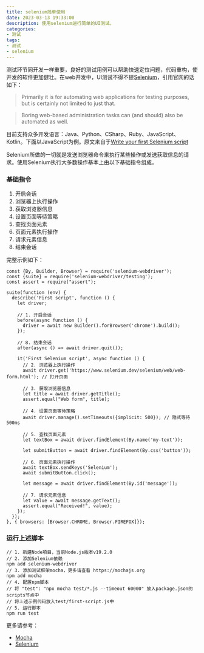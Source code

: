 ```yaml
---
title: selenium简单使用
date: 2023-03-13 19:33:00
description: 使用selenium进行简单的UI测试。
categories:
- 测试
tags:
- 测试
- selenium
---
```


测试环节同开发一样重要，良好的测试用例可以帮助快速定位问题，代码重构，使开发的软件更加健壮。在web开发中，UI测试不得不提[Selenium](https://www.selenium.dev/)，引用官网的话如下：

> Primarily it is for automating web applications for testing purposes, but is certainly not limited to just that. 

> Boring web-based administration tasks can (and should) also be automated as well.

目前支持众多开发语言：Java、Python、CSharp、Ruby、JavaScript、Kotlin。下面以JavaScript为例。原文来自于[Write your first Selenium script](https://www.selenium.dev/documentation/webdriver/getting_started/first_script/)

Selenium所做的一切就是发送浏览器命令来执行某些操作或发送获取信息的请求。使用Selenium执行大多数操作基本上由以下基础指令组成。

### 基础指令

1. 开启会话
2. 浏览器上执行操作
3. 获取浏览器信息
4. 设置页面等待策略
5. 查找页面元素
6. 页面元素执行操作
7. 请求元素信息
8. 结束会话

完整示例如下：

```
const {By, Builder, Browser} = require('selenium-webdriver');
const {suite} = require('selenium-webdriver/testing');
const assert = require("assert");

suite(function (env) {
  describe('First script', function () {
    let driver;

    // 1. 开启会话
    before(async function () {
      driver = await new Builder().forBrowser('chrome').build();
    });

    // 8. 结束会话
    after(async () => await driver.quit());

    it('First Selenium script', async function () {
      // 2. 浏览器上执行操作
      await driver.get('https://www.selenium.dev/selenium/web/web-form.html'); // 打开页面
			
      // 3. 获取浏览器信息
      let title = await driver.getTitle();
      assert.equal("Web form", title);

      // 4. 设置页面等待策略
      await driver.manage().setTimeouts({implicit: 500}); // 隐式等待500ms

      // 5. 查找页面元素
      let textBox = await driver.findElement(By.name('my-text'));
      
      let submitButton = await driver.findElement(By.css('button'));

      // 6. 页面元素执行操作
      await textBox.sendKeys('Selenium');
      await submitButton.click();

      let message = await driver.findElement(By.id('message'));

      // 7. 请求元素信息
      let value = await message.getText();
      assert.equal("Received!", value);
    });
  });
}, { browsers: [Browser.CHROME, Browser.FIREFOX]});
```

### 运行上述脚本

```
// 1. 新建Node项目，当前Node.js版本v19.2.0
// 2. 添加Selenium依赖 
npm add selenium-webdriver
// 3. 添加测试框架mocha，更多请查看 https://mochajs.org
npm add mocha
// 4. 配置npm脚本
// 将 "test": "npx mocha test/*.js --timeout 60000" 放入package.json的scripts节点中
// 将上述示例代码放入test/first-script.js中
// 5. 运行脚本
npm run test
```

更多请参考：

- [Mocha](https://mochajs.org)
- [Selenium](https://www.selenium.dev/)